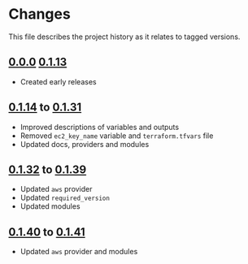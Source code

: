# Changes
This file describes the project history as it relates to tagged versions.

## [0.0.0](.) [0.1.13](.)
- Created early releases

## [0.1.14](.) to [0.1.31](.)
- Improved descriptions of variables and outputs
- Removed `ec2_key_name` variable and `terraform.tfvars` file
- Updated docs, providers and modules

## [0.1.32](.) to [0.1.39](.)
- Updated `aws` provider
- Updated `required_version`
- Updated modules

## [0.1.40](.) to [0.1.41](.)
- Updated `aws` provider and modules
